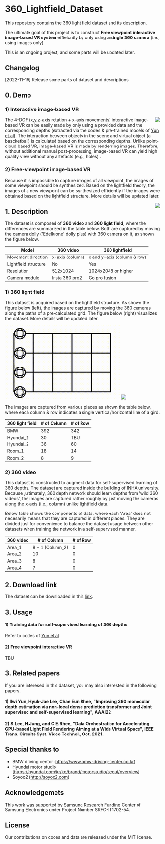# 360_Lightfield_Dataset


This repository contains the 360 light field dataset and its description.

The ultimate goal of this project is to construct **Free viewpoint interactive image-based VR system** effieicntly by only using **a single 360 camera** (i.e., using images only)

This is an ongoing project, and some parts will be updated later.


## Changelog
[2022-11-19] Release some parts of dataset and descriptions   


## 0. Demo

### 1) Interactive image-based VR
<img style="float: right;" src="./Assets/Demo.gif"  >

The 4-DOF (x,y,z-axis rotation + x-axis movements) interactive image-based VR can be easily made by only using a provided data and the corresponding depths (extracted via the codes & pre-trained models of [Yun et.al](https://github.com/yuniw18/Joint_360depth)). The interaction between objects in the scene and virtual object (a bascketball) is calculated based on the corresponding depths.  Unlike point-cloud based VR, image-based VR is made by renderring images. Therefore, without additional manual post-processing, image-based VR can yield high quality view without any artefacts (e.g., holes) . 

### 2) Free-viewpoint image-based VR
Because it is impossible to capture images of all viewpoint, the images of some viewpoint should be synthesized. 
Based on the lightfield theory, the images of a new viewpoint can be synthesized efficiently if the images were obtained based on the lightfield structure. 
More details will be updated later.

<img style="float: right;" src="./Assets/Free_VR_demo.gif"  >



## 1. Description 
The dataset is composed of **360 video** and **360 light field**, where the differences are summarized in the table below. Both are captured by moving the camera dolly ('Edelkrone' dolly plus) with 360 camera on it, as shown the figure below.


| Model               | 360 video  | 360 lightfield | 
|---------------------|--------------------|----------------|
| Movement direction     | x-axis (column)| x and y-axis (column & row)   |
| Lightfield structure    | No | Yes   | 
| Resolution    | 512x1024 | 1024x2048 or higher  | 
| Camera module    | Insta 360 pro2 | Go pro fusion  | 



### 1) 360 light field
This dataset is acquired based on the lightfield structure. As shown the figure below (left), the images are captured by moving the 360 cameras along the paths of a pre-calculated grid. The figure below (right) visualizes the dataset.  More details will be updated later. 

<p float="left">
<img  src="./Assets/Camera_loca.gif"  > 
<img  src="./Assets/Free_VR.gif">
</p>
The images are captured from various places as shown the table below, where each column & row indicates a single vertical/horizontal line of a gird.  

| 360 light field            | # of Column  | # of Row | 
|---------------------|--------------------|----------------|
| BMW     |392 |342|  
| Hyundai_1     | 30| TBU| 
|  Hyundai_2  |36 | 60| 
|  Room_1   | 18 | 14 | 
| Room_2    | 8 | 9 | 


### 2) 360 video 
This dataset is constructed to augment data for self-supervised learning of 360 depths. The dataset are captured inside the building of INHA university. 
Because ,ultimately, 360 depth network should learn depths from 'wild 360 videos', the images are captured rather roughly by just moving the cameras along the x-axis (i.e., column) unlike lightfield data. 

 Below table shows the components of data, where each 'Area' does not necesarily means that they are captured in different places. They are divided just for convenience to balance the dataset usage between other datasets when training the network in a self-supervised manner.

| 360 video            | # of Column  | # of Row | 
|---------------------|--------------------|----------------|
| Area_1     |8 - 1 (Column_2) |0|  
| Area_2    | 10| 0| 
| Area_3    |8 | 0| 
| Area_4    | 7 | 0 | 




## 2. Download link

The dataset can be downloaded in this [link](https://www.dropbox.com/sh/f7v1a2irat4xnf5/AAC_ui1BX8gunFNAtqzOHLSUa?dl=0).

## 3. Usage
#### 1) Training data for self-supervised learning of 360 depths
Refer to codes of [Yun et.al](https://github.com/yuniw18/Joint_360depth)
#### 2) Free viewpoint interactive VR
TBU

## 3. Related papers
If you are interesed in this dataset, you may also interested in the following papers.

#### 1) Ilwi Yun, Hyuk-Jae Lee, Chae Eun Rhee, "Improving 360 monocular depth estimation via non-local dense prediction transformer and Joint supervised and self-supervised learning", AAAI22  


#### 2) S.Lee, H.Jung, and C.E.Rhee, "Data Orchestration for Accelerating GPU-based Light Field Rendering Aiming at a Wide Virtual Space", IEEE Trans. Circuits Syst. Video Technol., Oct. 2021.


## Special thanks to
* BMW driving centor (https://www.bmw-driving-center.co.kr)
* Hyundai motor studio (https://hyundai.com/kr/ko/brand/motorstudio/seoul/overview)
* Soyoo2 (http://soyoo2.com)

## Acknowledgemets
This work was supported by Samsung Research Funding Center of Samsung Electronics under Project Number SRFC-IT1702-54.

## License

Our contributions on codes and data are released under the MIT license.
